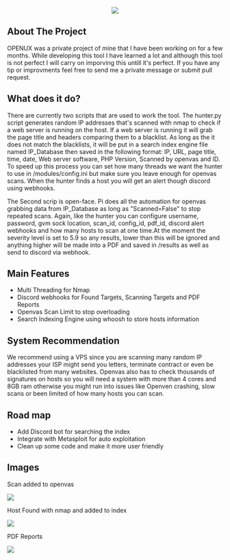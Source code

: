 <p align="center"> <img src="https://github.com/xSneaky/Openus/blob/abc418ca919e3d4d7337f4bcca8baddf9f3b9d6b/images/logo.gif"> </p>


## About The Project
OPENUX was a private project of mine that I have been working on for a few months. While developing this tool I have learned a lot and although this tool is not perfect I will carry on imporving this untill it's perfect. If you have any tip or improvments feel free to send me a private message or submit pull request.

## What does it do?
There are currently two scripts that are used to work the tool. The hunter.py script generates random IP addresses that's scanned with nmap to check if a web server is running on the host. If a web server is running it will grab the page title and headers comparing them to a blacklist. As long as the it does not match the blacklists, it will be put in a search index engine file named IP_Database then saved in the following format:
IP, URL, page title, time, date, Web server software, PHP Version, Scanned by openvas and ID.
To speed up this process you can set how many threads we want the hunter to use in /modules/config.ini but make sure you leave enough for openvas scans. When the hunter finds a host you will get an alert though discord using webhooks.

The Second scrip is open-face. Pi does all the automation for openvas grabbing data from IP_Database as long as "Scanned=False" to stop repeated scans. Again, like the hunter you can configure username, password, gvm sock location, scan_id, config_id, pdf_id, discord alert webhooks and how many hosts to scan at one time.At the moment the severity level is set to 5.9 so any results, lower than this will be ignored and anything higher will be made into a PDF and saved in /results as well as send to discord via webhook.

## Main Features
- Multi Threading for Nmap
- Discord webhooks for Found Targets, Scanning Targets and PDF Reports
- Openvas Scan Limit to stop overloading
- Search Indexing Engine using whoosh to store hosts information


## System Recommendation
We recommend using a VPS since you are scanning many random IP addresses your ISP might send you letters, terminate contract or even be blacklisted from many websites. Openvas also has to check thousands of signatures on hosts so you will need a system with more than 4 cores and 8GB ram otherwise you might run into issues like Openven crashing, slow scans or been limited of how many hosts you can scan.


## Road map
- Add Discord bot for searching the index
- Integrate with Metasploit for auto exploitation
- Clean up some code and make it more user friendly  
## Images
Scan added to openvas
<p align="left"> <img src="https://github.com/xSneaky/Openus/blob/0938f91b1a21771d5c9e89b3122fda8aefb26255/images/ScanAdded.png"> </p>

Host Found with nmap and added to index
<p align="left"> <img src="https://github.com/xSneaky/Openus/blob/6df8d51bc018c02ecb6328361f7a37c9354e3917/images/ScanFound.png"> </p>

PDF Reports
<p align="left"> <img src="https://github.com/xSneaky/Openus/blob/b19c3b3a0276edc23d03d33f9f8faa8172516953/images/PDF.png"> </p>


